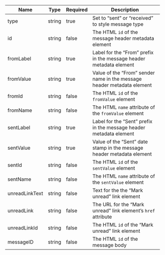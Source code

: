| Name           | Type   | Required | Description                                                            |
| -------------- | ------ | -------- | ---------------------------------------------------------------------- |
| type           | string | true     | Set to “sent” or “received” to style message type                      |
| id             | string | false    | The HTML `id` of the message header metadata element                   |
| fromLabel      | string | true     | Label for the “From” prefix in the message header metadata element     |
| fromValue      | string | true     | Value of the “From” sender name in the message header metadata element |
| fromId         | string | false    | The HTML `id` of the `fromValue` element                               |
| fromName       | string | false    | The HTML `name` attribute of the `fromValue` element                   |
| sentLabel      | string | true     | Label for the “Sent” prefix in the message header metadata element     |
| sentValue      | string | true     | Value of the “Sent” date stamp in the message header metadata element  |
| sentId         | string | false    | The HTML `id` of the `sentValue` element                               |
| sentName       | string | false    | The HTML `name` attribute of the `sentValue` element                   |
| unreadLinkText | string | false    | Text for the the “Mark unread” link element                            |
| unreadLink     | string | false    | The URL for the “Mark unread” link element’s `href` attribute          |
| unreadLinkId   | string | false    | The HTML `id` of the “Mark unread” link element                        |
| messageID      | string | false    | The HTML `id` of the message body                                      |

